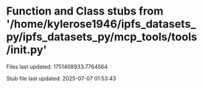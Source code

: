 # Function and Class stubs from '/home/kylerose1946/ipfs_datasets_py/ipfs_datasets_py/mcp_tools/tools/__init__.py'

Files last updated: 1751408933.7764564

Stub file last updated: 2025-07-07 01:53:43
